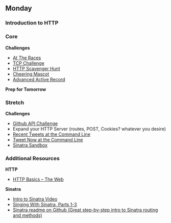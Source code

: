 ## Monday
### Introduction to HTTP

### Core

**Challenges**

- [At The Races](../../../../active-record-associations-drill-at-the-races-challenge)
- [TCP Challenge](../../../../raw-tcp-challenge)
- [HTTP Scavenger Hunt](http://dbcapps.com)
- [Cheering Mascot](../../../../cheering-mascot-sinatra-1-synchronous-forms-challenge)
- [Advanced Active Record](../../../../active-record-associations-drill-hotels-challenge)

**Prep for Tomorrow**


### Stretch

**Challenges**

- [Github API Challenge](../../../../github-api-challenge)
- Expand your HTTP Server (routes, POST, Cookies? whatever you desire)
- [Recent Tweets at the Command Line](../../../../recent-tweets-command-line-challenge)
- [Tweet Now at the Command Line](../../../../tweet-now-command-line-challenge)
- [Sinatra Sandbox](../../../../sinatra-sandbox-challenge)

### Additional Resources

**HTTP**

- [HTTP Basics – The Web](http://www3.ntu.edu.sg/home/ehchua/programming/webprogramming/http_basics.html)

**Sinatra**

- [Intro to Sinatra Video](https://talks.devbootcamp.com/intro-to-sinatra-1)
- [Singing With Sinatra, Parts 1-3](http://net.tutsplus.com/tutorials/ruby/singing-with-sinatra/)
- [Sinatra readme on Github (Great step-by-step intro to Sinatra routing and methods)](https://github.com/sinatra/sinatra)


